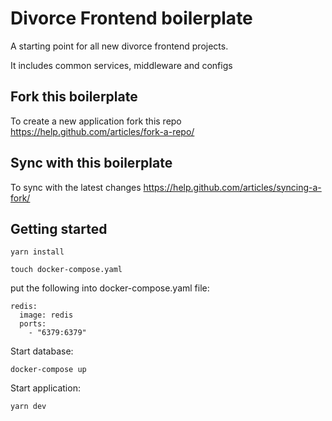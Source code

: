 # Divorce Frontend boilerplate
A starting point for all new divorce frontend projects.

It includes common services, middleware and configs

## Fork this boilerplate

To create a new application fork this repo
https://help.github.com/articles/fork-a-repo/

## Sync with this boilerplate

To sync with the latest changes
https://help.github.com/articles/syncing-a-fork/


## Getting started

`yarn install`

`touch docker-compose.yaml`

put the following into docker-compose.yaml file:

```
redis:
  image: redis
  ports:
    - "6379:6379"
```

Start database:

`docker-compose up`

Start application:

`yarn dev`
